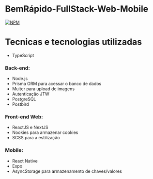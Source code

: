 # BemRápido-FullStack-Web-Mobile
[![NPM](https://img.shields.io/npm/l/react)](https://github.com/MarioSakamoto/BemRápido-FullStack-NodeJs-ReactJS-ReactNative/blob/main/license)

# Tecnicas e tecnologias utilizadas

* TypeScript

### Back-end:
* Node.js
* Prisma ORM para acessar o banco de dados
* Multer para upload de imagens
* Autenticação JTW
* PostgreSQL
* Postbird

### Front-end Web:
* ReactJS e NextJS
* Nookies para armazenar cookies
* SCSS para a estilização

### Mobile:
* React Native
* Expo 
* AsyncStorage para armazenamento de chaves/valores




